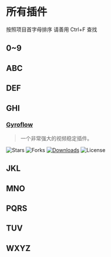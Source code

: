 # 所有插件

按照项目首字母排序
请善用 Ctrl+F 查找

## 0~9

## ABC

## DEF

## GHI

### [Gyroflow](https://github.com/gyroflow/gyroflow-plugins.git)
> 一个非常强大的视频稳定插件。

![Stars](https://img.shields.io/github/stars/gyroflow/gyroflow-plugins)
![Forks](https://img.shields.io/github/forks/gyroflow/gyroflow-plugins)
[![Downloads](https://img.shields.io/github/downloads/gyroflow/gyroflow-plugins/total)](https://github.com/gyroflow/gyroflow-plugins/releases)
![License](https://img.shields.io/github/license/gyroflow/gyroflow-plugins)

## JKL

## MNO

## PQRS

## TUV

## WXYZ
